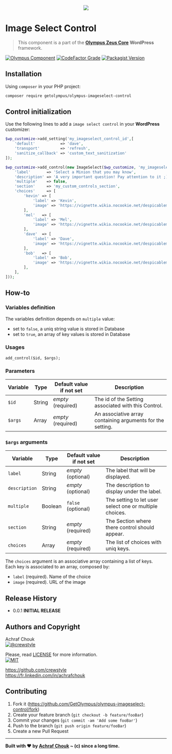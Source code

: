 <p align="center">
    <img src="https://img.icons8.com/nolan/2x/checklist.png">
</p>

# Image Select Control
> This component is a part of the [**Olympus Zeus Core**][zeus-url] **WordPress** framework.

[![Olympus Component][olympus-image]][olympus-url]
[![CodeFactor Grade][codefactor-image]][codefactor-url]
[![Packagist Version][packagist-image]][packagist-url]

## Installation

Using `composer` in your PHP project:

```sh
composer require getolympus/olympus-imageselect-control
```

## Control initialization

Use the following lines to add a `image select control` in your **WordPress** customizer:

```php
$wp_customize->add_setting('my_imageselect_control_id',[
    'default'           => 'dave',
    'transport'         => 'refresh',
    'sanitize_callback' => 'custom_text_sanitization'
]);

$wp_customize->add_control(new ImageSelect($wp_customize, 'my_imageselect_control_id', [
    'label'       => 'Select a Minion that you may know',
    'description' => 'A very important question! Pay attention to it ;)',
    'multiple'    => false,
    'section'     => 'my_custom_controls_section',
    'choices'     => [
        'kevin' => [
            'label' => 'Kevin',
            'image' => 'https://vignette.wikia.nocookie.net/despicableme/images/1/1d/Kevin_minions.png/revision/latest/scale-to-width-down/350?cb=20170703052012',
        ],
        'mel'   => [
            'label' => 'Mel',
            'image' => 'https://vignette.wikia.nocookie.net/despicableme/images/2/2e/Mel_Minion_01.png/revision/latest/scale-to-width-down/350?cb=20160717135212',
        ],
        'dave'  => [
            'label' => 'Dave',
            'image' => 'https://vignette.wikia.nocookie.net/despicableme/images/7/71/Daveholdingcupcake.png/revision/latest/scale-to-width-down/350?cb=20130717145735',
        ],
        'bob'   => [
            'label' => 'Bob',
            'image' => 'https://vignette.wikia.nocookie.net/despicableme/images/c/ca/Bob-from-the-minions-movie.jpg/revision/latest/scale-to-width-down/350?cb=20151224154354',
        ],
    ],
]));
```

## How-to

### Variables definition

The variables definition depends on `multiple` value:
- set to `false`, a uniq string value is stored in Database
- set to `true`, an array of key values is stored in Database

### Usages

`add_control($id, $args);`

### Parameters

| Variable      | Type    | Default value if not set | Description     |
| ------------- | ------- | ------------------------ | --------------- |
| `$id`         | String  | *empty* (required)       | The id of the Setting associated with this Control. |
| `$args`       | Array   | *empty* (required)       | An associative array containing arguments for the setting. |

### `$args` arguments

| Variable      | Type    | Default value if not set | Description     |
| ------------- | ------- | ------------------------ | --------------- |
| `label`       | String  | *empty* (optional)       | The label that will be displayed. |
| `description` | String  | *empty* (optional)       | The description to display under the label. |
| `multiple`    | Boolean | `false` (optional)       | The setting to let user select one or multiple choices. |
| `section`     | String  | *empty* (required)       | The Section where there control should appear. |
| `choices`     | Array   | *empty* (required)       | The list of choices with uniq keys. |

The `choices` argument is an associative array containing a list of keys.  
Each key is associated to an array, composed by:
- `label` (required). Name of the choice
- `image` (required). URL of the image

## Release History

* 0.0.1
**INITIAL RELEASE**

## Authors and Copyright

Achraf Chouk  
[![@crewstyle][twitter-image]][twitter-url]

Please, read [LICENSE][license-blob] for more information.  
[![MIT][license-image]][license-url]

<https://github.com/crewstyle>  
<https://fr.linkedin.com/in/achrafchouk>

## Contributing

1. Fork it (<https://github.com/GetOlympus/olympus-imageselect-control/fork>)
2. Create your feature branch (`git checkout -b feature/fooBar`)
3. Commit your changes (`git commit -am 'Add some fooBar'`)
4. Push to the branch (`git push origin feature/fooBar`)
5. Create a new Pull Request

---

**Built with ♥ by [Achraf Chouk](http://github.com/crewstyle "Achraf Chouk") ~ (c) since a long time.**

<!-- links & imgs dfn's -->
[olympus-image]: https://img.shields.io/badge/for-Olympus-44cc11.svg?style=flat-square
[olympus-url]: https://github.com/GetOlympus
[zeus-url]: https://github.com/GetOlympus/Zeus-Core
[codefactor-image]: https://www.codefactor.io/repository/github/GetOlympus/olympus-imageselect-control/badge?style=flat-square
[codefactor-url]: https://www.codefactor.io/repository/github/getolympus/olympus-imageselect-control
[getoption-url]: https://developer.wordpress.org/reference/functions/get_option/
[license-blob]: https://github.com/GetOlympus/olympus-imageselect-control/blob/master/LICENSE
[license-image]: https://img.shields.io/badge/license-MIT_License-blue.svg?style=flat-square
[license-url]: http://opensource.org/licenses/MIT
[packagist-image]: https://img.shields.io/packagist/v/getolympus/olympus-imageselect-control.svg?style=flat-square
[packagist-url]: https://packagist.org/packages/getolympus/olympus-imageselect-control
[twitter-image]: https://img.shields.io/badge/crewstyle-blue.svg?style=social&logo=twitter
[twitter-url]: http://twitter.com/crewstyle